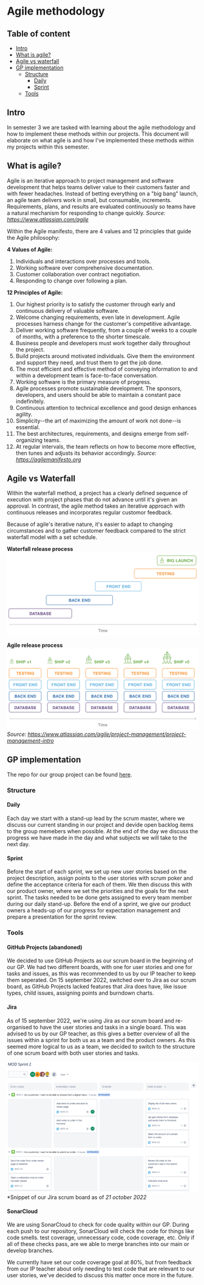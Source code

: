 # Agile methodology

## Table of content
- [Intro](#intro)
- [What is agile?](#what-is-agile?)
- [Agile vs waterfall](#agile-vs-waterfall)
- [GP implementation](#gp-implementation)
  - [Structure](#structure)
    - [Daily](#daily)
    - [Sprint](#sprint)
  - [Tools](#tools)
    

## Intro
In semester 3 we are tasked with learning about the agile methodology and how to implement these methods within our projects. This document will elaborate on what agile is and how I've implemented these methods within my projects within this semester.

## What is agile?
Agile is an iterative approach to project management and software development that helps teams deliver value to their customers faster and with fewer headaches. Instead of betting everything on a "big bang" launch, an agile team delivers work in small, but consumable, increments. Requirements, plans, and results are evaluated continuously so teams have a natural mechanism for responding to change quickly. 
*Source: https://www.atlassian.com/agile*

Within the Agile manifesto, there are 4 values and 12 principles that guide the Agile philosophy:

**4 Values of Agile:**
1. Individuals and interactions over processes and tools.
2. Working software over comprehensive documentation.
3. Customer collaboration over contract negotiation.
4. Responding to change over following a plan.

**12 Principles of Agile:**

1. Our highest priority is to satisfy the customer through early and continuous delivery of valuable software. 
2. Welcome changing requirements, even late in development. Agile processes harness change for the customer's competitive advantage. 
3. Deliver working software frequently, from a couple of weeks to a couple of months, with a preference to the shorter timescale. 
4. Business people and developers must work together daily throughout the project. 
5. Build projects around motivated individuals. Give them the environment and support they need, and trust them to get the job done. 
6. The most efficient and effective method of conveying information to and within a development team is face-to-face conversation. 
7. Working software is the primary measure of progress. 
8. Agile processes promote sustainable development. The sponsors, developers, and users should be able to maintain a constant pace indefinitely. 
9. Continuous attention to technical excellence and good design enhances agility. 
10. Simplicity--the art of maximizing the amount of work not done--is essential. 
11. The best architectures, requirements, and designs emerge from self-organizing teams. 
12. At regular intervals, the team reflects on how to become more effective, then tunes and adjusts its behavior accordingly. 
*Source: https://agilemanifesto.org*

## Agile vs Waterfall

Within the waterfall method, a project has a clearly defined sequence of execution with project phases that do not advance until it's given an approval. In contrast, the agile method takes an iterative approach with continuous releases and incorporates regular customor feedback.

Because of agile's iterative nature, it's easier to adapt to changing circumstances and to gather customer feedback compared to the strict waterfall model with a set schedule.

**Waterfall release process**
![waterfall_release_model](../images/waterfall_release_process.svg)

**Agile release process**
![agile_release_process](../images/agile_release_train.svg)
*Source: https://www.atlassian.com/agile/project-management/project-management-intro*

## GP implementation

The repo for our group project can be found [here](https://github.com/Modus-1).

### Structure
#### Daily

Each day we start with a stand-up lead by the scrum master, where we discuss our current standing in our project and devide open backlog items to the group memebers when possible. At the end of the day we discuss the progress we have made in the day and what subjects we will take to the next day.

#### Sprint
Before the start of each sprint, we set up new user stories based on the project description, assign points to the user stories with scrum poker and define the acceptance criteria for each of them. We then discuss this with our product owner, where we set the priorities and the goals for the next sprint. The tasks needed to be done gets assigned to every team member during our daily stand-up. Before the end of a sprint, we give our product owners a heads-up of our progress for expectation management and prepare a presentation for the sprint review. 

### Tools
#### GitHub Projects (abandoned)
We decided to use GitHub Projects as our scrum board in the beginning of our GP. We had two different boards, with one for user stories and one for tasks and issues, as this was recommended to us by our IP teacher to keep them seperated. On 15 september 2022, switched over to Jira as our scrum board, as GitHub Projects lacked features that Jira does have, like issue types, child issues, assigning points and burndown charts.

#### Jira
As of 15 september 2022, we're using Jira as our scrum board and re-organised to have the user stories and tasks in a single board. This was advised to us by our GP teacher, as this gives a better overview of all the issues within a sprint for both us as a team and the product owners. As this seemed more logical to us as a team, we decided to switch to the structure of one scrum board with both user stories and tasks.

![Jira-snippet](../images/Jira-snippet.png) 
*Snippet of our Jira scrum board as of *21 october 2022*

#### SonarCloud
We are using SonarCloud to check for code quality within our GP. During each push to our repository, SonarCloud will check the code for things like code smells. test coverage, unnecessary code, code coverage, etc. Only if all of these checks pass, are we able to merge branches into our main or develop branches. 

We currently have set our code coverage goal at 80%, but from feedback from our IP teacher about only needing to test code that are relevant to our user stories, we've decided to discuss this matter once more in the future.
